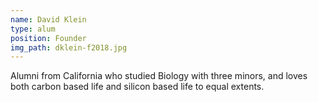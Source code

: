 ```yaml
---
name: David Klein
type: alum
position: Founder
img_path: dklein-f2018.jpg
---
```

Alumni from California who studied Biology with three minors,
and loves both carbon based life and silicon based life to equal extents.
